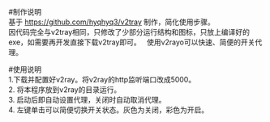 #制作说明  
基于 https://github.com/hyqhyq3/v2tray 制作，简化使用步骤。  
因代码完全与v2tray相同，只修改了少部分运行结构和图标，只放上编译好的exe，如需要再开发直接下载v2tray即可。  
使用v2rayo可以快速、简便的开关代理。  

#使用说明  
1.下载并配置好v2ray。将v2ray的http监听端口改成5000。  
2. 将本程序放到v2ray的目录运行。   
3. 启动后即自动设置代理，关闭时自动取消代理。  
4. 左键单击可以简便切换开关状态。灰色为关闭，彩色为开启。  
